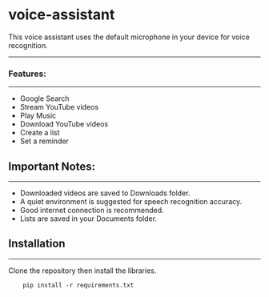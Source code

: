 # voice-assistant


This voice assistant uses the default microphone in your device 
for voice recognition.
<hr>

### Features:
<hr>

* Google Search
* Stream YouTube videos
* Play Music
* Download YouTube videos
* Create a list
* Set a reminder



## Important Notes:
<hr>

* Downloaded videos are saved to Downloads folder.
* A quiet environment is suggested for speech recognition accuracy.
* Good internet connection is recommended.
* Lists are saved in your Documents folder.
## Installation
<hr>

Clone the repository then install the libraries.
```commandline
    pip install -r requirements.txt
```
